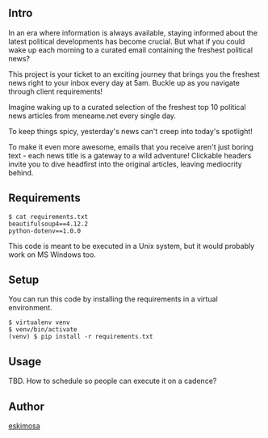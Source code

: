 Intro
--

In an era where information is always available, staying informed about the latest political developments has become crucial. But what if you could wake up each morning to a curated email containing the freshest political news?

This project is your ticket to an exciting journey that brings you the freshest news right to your inbox every day at 5am. Buckle up as you navigate through client requirements!

Imagine waking up to a curated selection of the freshest top 10 political news articles from meneame.net every single day. 

To keep things spicy, yesterday's news can't creep into today's spotlight! 

To make it even more awesome, emails that you receive aren't just boring text - each news title is a gateway to a wild adventure! Clickable headers invite you to dive headfirst into the original articles, leaving mediocrity behind.

Requirements
--

```shell
$ cat requirements.txt
beautifulsoup4==4.12.2
python-dotenv==1.0.0
```

This code is meant to be executed in a Unix system, but it would probably work on MS Windows too.

Setup
--

You can run this code by installing the requirements in a virtual environment.

```shell
$ virtualenv venv
$ venv/bin/activate
(venv) $ pip install -r requirements.txt
```

Usage
--

TBD. How to schedule so people can execute it on a cadence?

Author
--

[eskimosa](https://github.com/eskimosa/)

